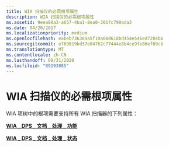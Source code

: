 ```yaml
---
title: WIA 扫描仪的必需根项属性
description: WIA 扫描仪的必需根项属性
ms.assetid: 9eea80a3-a657-4ba1-8ea0-301fc799ada3
ms.date: 04/20/2017
ms.localizationpriority: medium
ms.openlocfilehash: eabeb736389a5f19a00d618bd454e546ed7284b6
ms.sourcegitcommit: e769619bd37e04762c77444e8b4ce9fe86ef09cb
ms.translationtype: MT
ms.contentlocale: zh-CN
ms.lasthandoff: 08/31/2020
ms.locfileid: "89193085"
---
```

# <a name="required-root-item-properties-for-wia-scanners"></a>WIA 扫描仪的必需根项属性


WIA 项树中的根项需要支持所有 WIA 扫描器的下列属性：

[**WIA \_ DPS \_ 文档 \_ 处理 \_ 功能**](./wia-dps-document-handling-capabilities.md)

[**WIA \_ DPS \_ 文档 \_ 处理 \_ 状态**](./wia-dps-document-handling-status.md)

 

